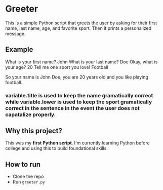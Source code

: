 # Greeter

This is a simple Python script that greets the user by asking for their first name, last name, age, and favorite sport. Then it prints a personalized message.

## Example

What is your first name?
John
What is your last name?
Doe
Okay, what is your age?
20
Tell me one sport you love!
Football

So your name is John Doe, you are 20 years old and you like playing football.

### variable.title is used to keep the name gramatically correct while variable.lower is used to keep the sport gramatically correct in the sentence in the event the user does not capatalize properly.

## Why this project?

This was my **first Python script**. I'm currently learning Python before college and using this to build foundational skills.

## How to run

- Clone the repo
- Run `greeter.py`
